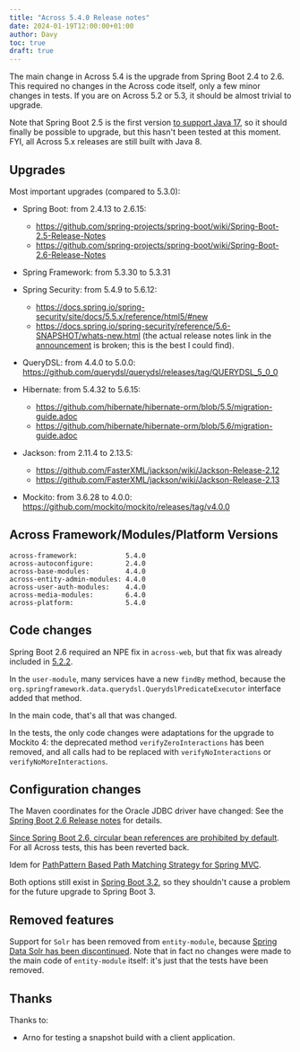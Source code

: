 ```yaml
---
title: "Across 5.4.0 Release notes"
date: 2024-01-19T12:00:00+01:00
author: Davy
toc: true
draft: true
---
```


The main change in Across 5.4 is the upgrade from Spring Boot 2.4 to
2.6. This required no changes in the Across code itself, only a few
minor changes in tests. If you are on Across 5.2 or 5.3, it should be
almost trivial to upgrade.

Note that Spring Boot 2.5 is the first version [to support Java
17](https://docs.spring.io/spring-boot/docs/2.5.x/reference/html/getting-started.html#getting-started.system-requirements),
so it should finally be possible to upgrade, but this hasn't been
tested at this moment. FYI, all Across 5.x releases are still built
with Java 8.


<!--more-->

## Upgrades

Most important upgrades (compared to 5.3.0):

- Spring Boot: from 2.4.13 to 2.6.15:

	- https://github.com/spring-projects/spring-boot/wiki/Spring-Boot-2.5-Release-Notes
	- https://github.com/spring-projects/spring-boot/wiki/Spring-Boot-2.6-Release-Notes

- Spring Framework: from 5.3.30 to 5.3.31

- Spring Security: from 5.4.9 to 5.6.12:

	- https://docs.spring.io/spring-security/site/docs/5.5.x/reference/html5/#new
	- https://docs.spring.io/spring-security/reference/5.6-SNAPSHOT/whats-new.html
      (the actual release notes link in the
      [announcement](https://spring.io/blog/2021/11/16/spring-security-5-6-0-released/)
      is broken; this is the best I could find).

- QueryDSL: from 4.4.0 to 5.0.0: https://github.com/querydsl/querydsl/releases/tag/QUERYDSL_5_0_0

- Hibernate: from 5.4.32 to 5.6.15:

	- https://github.com/hibernate/hibernate-orm/blob/5.5/migration-guide.adoc
	- https://github.com/hibernate/hibernate-orm/blob/5.6/migration-guide.adoc

- Jackson: from 2.11.4 to 2.13.5:

	- https://github.com/FasterXML/jackson/wiki/Jackson-Release-2.12
	- https://github.com/FasterXML/jackson/wiki/Jackson-Release-2.13

- Mockito: from 3.6.28 to 4.0.0: https://github.com/mockito/mockito/releases/tag/v4.0.0


## Across Framework/Modules/Platform Versions

	across-framework:            5.4.0
	across-autoconfigure:        2.4.0
	across-base-modules:         4.4.0
	across-entity-admin-modules: 4.4.0
	across-user-auth-modules:    4.4.0
	across-media-modules:        6.4.0
	across-platform:             5.4.0


## Code changes

Spring Boot 2.6 required an NPE fix in `across-web`, but that fix
was already included in [5.2.2](5.2.2.md).

In the `user-module`, many services have a new `findBy` method,
because the
`org.springframework.data.querydsl.QuerydslPredicateExecutor`
interface added that method.

In the main code, that's all that was changed.

In the tests, the only code changes were adaptations for the upgrade
to Mockito 4: the deprecated method `verifyZeroInteractions` has been
removed, and all calls had to be replaced with `verifyNoInteractions`
or `verifyNoMoreInteractions`.


## Configuration changes

The Maven coordinates for the Oracle JDBC driver have changed: See the
[Spring Boot 2.6 Release notes](
https://github.com/spring-projects/spring-boot/wiki/Spring-Boot-2.6-Release-Notes#oracle-database-driver-dependency-management)
for details.

[Since Spring Boot 2.6, circular bean references are prohibited by
default](https://github.com/spring-projects/spring-boot/wiki/Spring-Boot-2.6-Release-Notes#circular-references-prohibited-by-default). For
all Across tests, this has been reverted back.

Idem for [PathPattern Based Path Matching Strategy for Spring
MVC](https://github.com/spring-projects/spring-boot/wiki/Spring-Boot-2.6-Release-Notes#pathpattern-based-path-matching-strategy-for-spring-mvc).

Both options still exist in [Spring Boot
3.2](https://docs.spring.io/spring-boot/docs/3.2.x/reference/html/application-properties.html#appendix.application-properties),
so they shouldn't cause a problem for the future upgrade to Spring
Boot 3.


## Removed features

Support for `Solr` has been removed from `entity-module`, because
[Spring Data Solr has been
discontinued](https://spring.io/projects/spring-data-solr/). Note that
in fact no changes were made to the main code of `entity-module`
itself: it's just that the tests have been removed.


## Thanks

Thanks to:

- Arno for testing a snapshot build with a client application.
